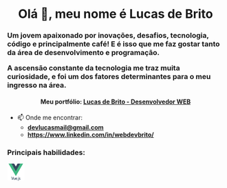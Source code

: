 <h1 align="center">Olá 👋, meu nome é Lucas de Brito</h1>
<h3>
Um jovem apaixonado por inovações, desafios, tecnologia, código e principalmente café! E é isso que me faz gostar tanto da área de desenvolvimento e programação.

A ascensão constante da tecnologia me traz muita curiosidade, e foi um dos fatores determinantes para o meu ingresso na área.
</h3>

<h4 align="center">Meu portfólio: <a href="https://lucasdbrito.com" target="_blank">Lucas de Brito - Desenvolvedor WEB</a></h4>

- 📫 Onde me encontrar:
  - **devlucasmail@gmail.com**
  - **https://www.linkedin.com/in/webdevbrito/**

<h3 align="left">Principais habilidades:</h3>
<p align="left">
  <a href="https://vuejs.org/" target="_blank"> <img src="https://raw.githubusercontent.com/devicons/devicon/master/icons/vuejs/vuejs-original-wordmark.svg" alt="vuejs" width="40" height="40"/> </a> 
</p>
